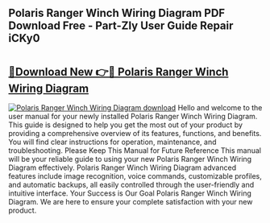 ## Polaris Ranger Winch Wiring Diagram PDF Download Free - Part-ZIy User Guide Repair iCKy0

# <h2><a href="http://dftm7s.blite.top/?on=Polaris+Ranger+Winch+Wiring+Diagram">🔗Download New 👉🔴 Polaris Ranger Winch Wiring Diagram</a></h2>

[![Polaris Ranger Winch Wiring Diagram download](https://i.imgur.com/lujVjoI.png)](http://dftm7s.blite.top/?on=Polaris+Ranger+Winch+Wiring+Diagram)
Hello and welcome to the user manual for your newly installed Polaris Ranger Winch Wiring Diagram. This guide is designed to help you get the most out of your product by providing a comprehensive overview of its features, functions, and benefits. You will find clear instructions for operation, maintenance, and troubleshooting. Please Keep This Manual for Future Reference This manual will be your reliable guide to using your new Polaris Ranger Winch Wiring Diagram effectively. Polaris Ranger Winch Wiring Diagram advanced features include image recognition, voice commands, customizable profiles, and automatic backups, all easily controlled through the user-friendly and intuitive interface. Your Success is Our Goal Polaris Ranger Winch Wiring Diagram. We are here to ensure your complete satisfaction with your new product.
